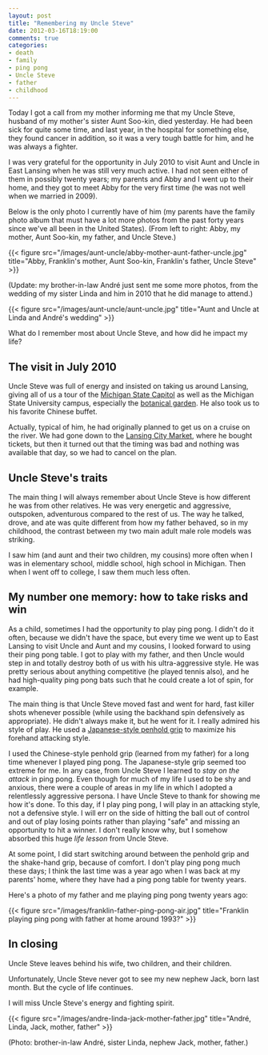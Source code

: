 ```yaml
---
layout: post
title: "Remembering my Uncle Steve"
date: 2012-03-16T18:19:00
comments: true
categories:
- death
- family
- ping pong
- Uncle Steve
- father
- childhood
---
```

Today I got a call from my mother informing me that my Uncle Steve, husband of my mother's sister Aunt Soo-kin, died yesterday. He had been sick for quite some time, and last year, in the hospital for something else, they found cancer in addition, so it was a very tough battle for him, and he was always a fighter.

I was very grateful for the opportunity in July 2010 to visit Aunt and Uncle in East Lansing when he was still very much active. I had not seen either of them in possibly twenty years; my parents and Abby and I went up to their home, and they got to meet Abby for the very first time (he was not well when we married in 2009).

Below is the only photo I currently have of him (my parents have the family photo album that must have a lot more photos from the past forty years since we've all been in the United States). (From left to right: Abby, my mother, Aunt Soo-kin, my father, and Uncle Steve.)

{{< figure src="/images/aunt-uncle/abby-mother-aunt-father-uncle.jpg" title="Abby, Franklin's mother, Aunt Soo-kin, Franklin's father, Uncle Steve" >}}

(Update: my brother-in-law André just sent me some more photos, from the wedding of my sister Linda and him in 2010 that he did manage to attend.)

{{< figure src="/images/aunt-uncle/aunt-uncle.jpg" title="Aunt and Uncle at Linda and André's wedding" >}}

What do I remember most about Uncle Steve, and how did he impact my life?

<!--more-->

## The visit in July 2010

Uncle Steve was full of energy and insisted on taking us around Lansing, giving all of us a tour of the [Michigan State Capitol](http://en.wikipedia.org/wiki/Michigan_State_Capitol) as well as the Michigan State University campus, especially the [botanical garden](http://www.cpa.msu.edu/beal/). He also took us to his favorite Chinese buffet.

Actually, typical of him, he had originally planned to get us on a cruise on the river. We had gone down to the [Lansing City Market](http://www.lansingcitymarket.com/), where he bought tickets, but then it turned out that the timing was bad and nothing was available that day, so we had to cancel on the plan.

## Uncle Steve's traits

The main thing I will always remember about Uncle Steve is how different he was from other relatives. He was very energetic and aggressive, outspoken, adventurous compared to the rest of us. The way he talked, drove, and ate was quite different from how my father behaved, so in my childhood, the contrast between my two main adult male role models was striking.

I saw him (and aunt and their two children, my cousins) more often when I was in elementary school, middle school, high school in Michigan. Then when I went off to college, I saw them much less often.

## My number one memory: how to take risks and win

As a child, sometimes I had the opportunity to play ping pong. I didn't do it often, because we didn't have the space, but every time we went up to East Lansing to visit Uncle and Aunt and my cousins, I looked forward to using their ping pong table. I got to play with my father, and then Uncle would step in and totally destroy both of us with his ultra-aggressive style. He was pretty serious about anything competitive (he played tennis also), and he had high-quality ping pong bats such that he could create a lot of spin, for example.

The main thing is that Uncle Steve moved fast and went for hard, fast killer shots whenever possible (while using the backhand spin defensively as appropriate). He didn't always make it, but he went for it. I really admired his style of play. He used a [Japanese-style penhold grip](http://tabletennis.about.com/od/griptypes/a/jkpenholdgrip.htm) to maximize his forehand attacking style.

I used the Chinese-style penhold grip (learned from my father) for a long time whenever I played ping pong. The Japanese-style grip seemed too extreme for me. In any case, from Uncle Steve I learned to *stay on the attack* in ping pong. Even though for much of my life I used to be shy and anxious, there were a couple of areas in my life in which I adopted a relentlessly aggressive persona. I have Uncle Steve to thank for showing me how it's done. To this day, if I play ping pong, I will play in an attacking style, not a defensive style. I will err on the side of hitting the ball out of control and out of play losing points rather than playing "safe" and missing an opportunity to hit a winner. I don't really know why, but I somehow absorbed this huge *life lesson* from Uncle Steve.

At some point, I did start switching around between the penhold grip and the shake-hand grip, because of comfort. I don't play ping pong much these days; I think the last time was a year ago when I was back at my parents' home, where they have had a ping pong table for twenty years.

Here's a photo of my father and me playing ping pong twenty years ago:

{{< figure src="/images/franklin-father-ping-pong-air.jpg" title="Franklin playing ping pong with father at home around 1993?" >}}

## In closing

Uncle Steve leaves behind his wife, two children, and their children.

Unfortunately, Uncle Steve never got to see my new nephew Jack, born last month. But the cycle of life continues.

I will miss Uncle Steve's energy and fighting spirit.

{{< figure src="/images/andre-linda-jack-mother-father.jpg" title="André, Linda, Jack, mother, father" >}}

(Photo: brother-in-law André, sister Linda, nephew Jack, mother, father.)
